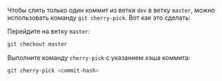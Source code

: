 Чтобы слить только один коммит из ветки `dev` в ветку `master`, можно использовать команду `git cherry-pick`. Вот как это сделать:

Перейдите на ветку `master`:

```sh
git checkout master
```

Выполните команду `cherry-pick` с указанием хэша коммита:

```sh
git cherry-pick <commit-hash>
```

